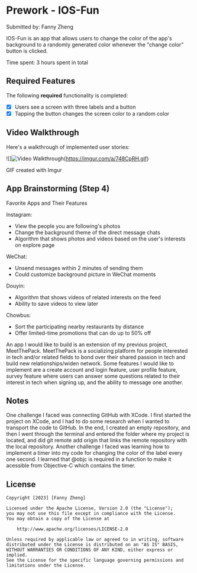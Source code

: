 # Prework - IOS-Fun

Submitted by: Fanny Zheng

IOS-Fun is an app that allows users to change the color of the app's background to a randomly generated color whenever the "change color" button is clicked.

Time spent: 3 hours spent in total

## Required Features

The following **required** functionality is completed:

- [X] Users see a screen with three labels and a button
- [X] Tapping the button changes the screen color to a random color
 
## Video Walkthrough

Here's a walkthrough of implemented user stories:

![]<img src='http://i.imgur.com/link/to/your/gif/file.gif' title='Video Walkthrough' width='' alt='Video Walkthrough' />(https://imgur.com/a/748CpRH.gif)

<!-- Replace this with whatever GIF tool you used! -->
GIF created with Imgur
<!-- Recommended tools:
[Kap](https://getkap.co/) for macOS
[ScreenToGif](https://www.screentogif.com/) for Windows
[peek](https://github.com/phw/peek) for Linux. -->

## App Brainstorming (Step 4)

Favorite Apps and Their Features

Instagram:
- View the people you are following's photos
- Change the background theme of the direct message chats
- Algorithm that shows photos and videos based on the user's interests on explore page
  
WeChat:
- Unsend messages within 2 minutes of sending them
- Could customize background picture in WeChat moments

Douyin:
- Algorithm that shows videos of related interests on the feed
- Ability to save videos to view later 

Chowbus:
- Sort the participating nearby restaurants by distance
- Offer limited-time promotions that can do up to 50% off

An app I would like to build is an extension of my previous project, MeetThePack. MeetThePack is a socializing platform for people interested in tech and/or related fields to bond over their shared passion in tech and build new relationships/widen network. Some features I would like to implement are a create account and login feature, user profile feature, survey feature where users can answer some questions related to their interest in tech when signing up, and the ability to message one another. 


## Notes

One challenge I faced was connecting GitHub with XCode. I first started the project on XCode, and I had to do some research when I wanted to transport the code to GitHub. In the end, I created an empty repository, and then I went through the terminal and entered the folder where my project is located, and did git remote add origin <repository-url> that links the remote repository with the local repository. Another challenge I faced was learning how to implement a timer into my code for changing the color of the label every one second. I learned that @objc is required in a function to make it acessible from Objective-C which contains the timer. 

## License

    Copyright [2023] [Fanny Zheng]

    Licensed under the Apache License, Version 2.0 (the "License");
    you may not use this file except in compliance with the License.
    You may obtain a copy of the License at

        http://www.apache.org/licenses/LICENSE-2.0

    Unless required by applicable law or agreed to in writing, software
    distributed under the License is distributed on an "AS IS" BASIS,
    WITHOUT WARRANTIES OR CONDITIONS OF ANY KIND, either express or implied.
    See the License for the specific language governing permissions and
    limitations under the License.
